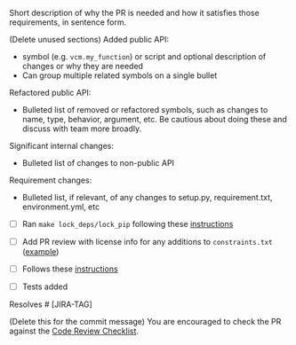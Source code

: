 Short description of why the PR is needed and how it satisfies those requirements, in sentence form.

(Delete unused sections)
Added public API:
- symbol (e.g. `vcm.my_function`) or script and optional description of changes or why they are needed
- Can group multiple related symbols on a single bullet

Refactored public API:
- Bulleted list of removed or refactored symbols, such as changes to name, type, behavior, argument, etc. Be cautious about doing these and discuss with team more broadly.

Significant internal changes:
- Bulleted list of changes to non-public API

Requirement changes:
- Bulleted list, if relevant, of any changes to setup.py, requirement.txt, environment.yml, etc
- [ ] Ran `make lock_deps/lock_pip` following these [instructions](https://vulcanclimatemodeling.com/docs/fv3net/dependency_management.html#dependency-management)
- [ ] Add PR review with license info for any additions to `constraints.txt`
  ([example](https://github.com/VulcanClimateModeling/fv3net/pull/1218#pullrequestreview-663644359))
- [ ] Follows these [instructions](https://vulcanclimatemodeling.com/docs/fv3net/dependency_management.html#dependency-management)

- [ ] Tests added

Resolves #<github issues> [JIRA-TAG]

(Delete this for the commit message)
You are encouraged to check the PR against the [Code Review Checklist](https://paper.dropbox.com/doc/Code-Review-Checklist--A4lKrs~xg7w5Gsb39N6JLNQoAg-IlsYffZgTwyKEylty7NhY).
